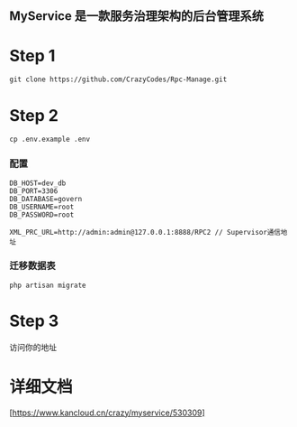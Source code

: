 MyService 是一款服务治理架构的后台管理系统
----
# Step 1
```
git clone https://github.com/CrazyCodes/Rpc-Manage.git
```
# Step 2
```
cp .env.example .env
```
### 配置
```
DB_HOST=dev_db
DB_PORT=3306
DB_DATABASE=govern
DB_USERNAME=root
DB_PASSWORD=root

XML_PRC_URL=http://admin:admin@127.0.0.1:8888/RPC2 // Supervisor通信地址
```
### 迁移数据表
```
php artisan migrate
```

# Step 3
访问你的地址

# 详细文档

[https://www.kancloud.cn/crazy/myservice/530309]
